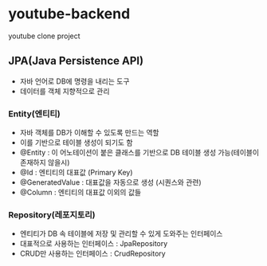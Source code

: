 # youtube-backend
youtube clone project

## JPA(Java Persistence API)

- 자바 언어로 DB에 명령을 내리는 도구
- 데이터를 객체 지향적으로 관리

### Entity(엔티티)

- 자바 객체를 DB가 이해할 수 있도록 만드는 역할
- 이를 기반으로 테이블 생성이 되기도 함
- @Entity : 이 어노테이션이 붙은 클래스를 기반으로 DB 테이블 생성 가능(테이블이 존재하지 않을시)
- @Id : 엔티티의 대표값 (Primary Key)
- @GeneratedValue : 대표값을 자동으로 생성 (시퀀스와 관련)
- @Column : 엔티티의 대표값 이외의 값들

### Repository(레포지토리)

- 엔티티가 DB 속 테이블에 저장 및 관리할 수 있게 도와주는 인터페이스
- 대표적으로 사용하는 인터페이스 : JpaRepository
- CRUD만 사용하는 인터페이스 : CrudRepository


